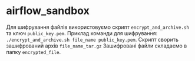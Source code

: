 # airflow_sandbox
Для шифрування файлів використовуємо скрипт `encrypt_and_archive.sh` та ключ `public_key.pem`. 
Приклад команди для шифрування: `./encrypt_and_archive.sh file_name public_key.pem`.
Скрипт сворить зашифрований архів `file_name_tar.gz`
Зашифровані файли складаємо в папку `encrypted_file`.
